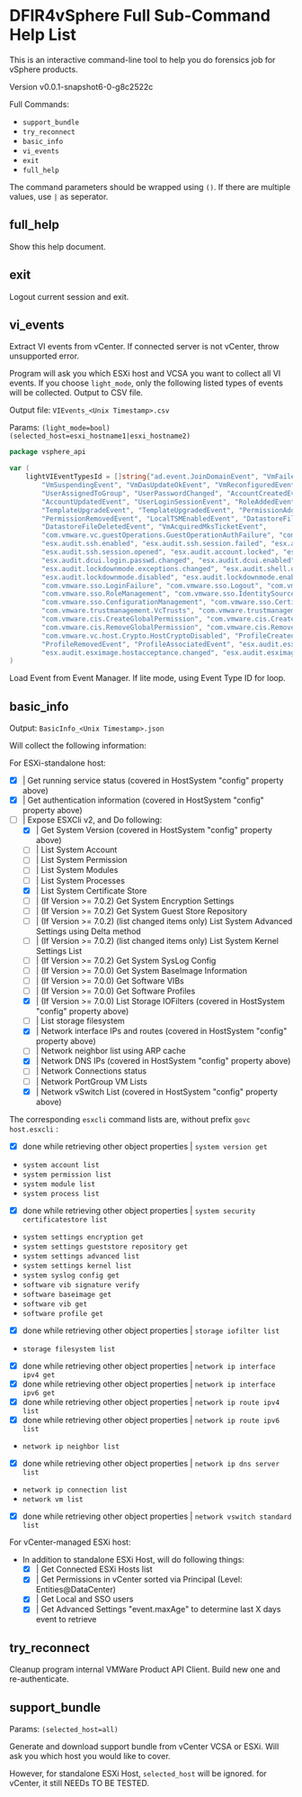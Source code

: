 # DFIR4vSphere Full Sub-Command Help List

This is an interactive command-line tool to help you do forensics job for vSphere products.

Version v0.0.1-snapshot6-0-g8c2522c

Full Commands:
- `support_bundle`
- `try_reconnect`
- `basic_info`
- `vi_events`
- `exit`
- `full_help`

The command parameters should be wrapped using `()`. If there are multiple values, use `|` as seperator.

## full_help

Show this help document.

## exit

Logout current session and exit.

## vi_events

Extract VI events from vCenter. If connected server is not vCenter, throw unsupported error.

Program will ask you which ESXi host and VCSA you want to collect all VI events. If you choose `light_mode`, only the
following listed types of events will be collected. Output to CSV file.

Output file: `VIEvents_<Unix Timestamp>.csv`

Params: `(light_mode=bool) (selected_host=esxi_hostname1|esxi_hostname2)`

```go
package vsphere_api

var (
	lightVIEventTypesId = []string{"ad.event.JoinDomainEvent", "VmFailedToSuspendEvent", "VmSuspendedEvent",
		"VmSuspendingEvent", "VmDasUpdateOkEvent", "VmReconfiguredEvent", "UserUnassignedFromGroup",
		"UserAssignedToGroup", "UserPasswordChanged", "AccountCreatedEvent", "AccountRemovedEvent",
		"AccountUpdatedEvent", "UserLoginSessionEvent", "RoleAddedEvent", "RoleRemovedEvent", "RoleUpdatedEvent",
		"TemplateUpgradeEvent", "TemplateUpgradedEvent", "PermissionAddedEvent", "PermissionUpdatedEvent",
		"PermissionRemovedEvent", "LocalTSMEnabledEvent", "DatastoreFileDownloadEvent", "DatastoreFileUploadEvent",
		"DatastoreFileDeletedEvent", "VmAcquiredMksTicketEvent",
		"com.vmware.vc.guestOperations.GuestOperationAuthFailure", "com.vmware.vc.guestOperations.GuestOperation",
		"esx.audit.ssh.enabled", "esx.audit.ssh.session.failed", "esx.audit.ssh.session.closed",
		"esx.audit.ssh.session.opened", "esx.audit.account.locked", "esx.audit.account.loginfailures",
		"esx.audit.dcui.login.passwd.changed", "esx.audit.dcui.enabled", "esx.audit.dcui.disabled",
		"esx.audit.lockdownmode.exceptions.changed", "esx.audit.shell.disabled", "esx.audit.shell.enabled",
		"esx.audit.lockdownmode.disabled", "esx.audit.lockdownmode.enabled", "com.vmware.sso.LoginSuccess",
		"com.vmware.sso.LoginFailure", "com.vmware.sso.Logout", "com.vmware.sso.PrincipalManagement",
		"com.vmware.sso.RoleManagement", "com.vmware.sso.IdentitySourceManagement", "com.vmware.sso.DomainManagement",
		"com.vmware.sso.ConfigurationManagement", "com.vmware.sso.CertificateManager",
		"com.vmware.trustmanagement.VcTrusts", "com.vmware.trustmanagement.VcIdentityProviders",
		"com.vmware.cis.CreateGlobalPermission", "com.vmware.cis.CreatePermission",
		"com.vmware.cis.RemoveGlobalPermission", "com.vmware.cis.RemovePermission", "com.vmware.vc.host.Crypto.Enabled",
		"com.vmware.vc.host.Crypto.HostCryptoDisabled", "ProfileCreatedEvent", "ProfileChangedEvent",
		"ProfileRemovedEvent", "ProfileAssociatedEvent", "esx.audit.esximage.vib.install.successful",
		"esx.audit.esximage.hostacceptance.changed", "esx.audit.esximage.vib.remove.successful"}
)
```

Load Event from Event Manager. If lite mode, using Event Type ID for loop.

## basic_info

Output: `BasicInfo_<Unix Timestamp>.json`

Will collect the following information:

For ESXi-standalone host:
- [x] | Get running service status (covered in HostSystem "config" property above)
- [x] | Get authentication information (covered in HostSystem "config" property above)
- [ ] | Expose ESXCli v2, and Do following:
    - [x] | Get System Version (covered in HostSystem "config" property above)
    - [ ] | List System Account
    - [ ] | List System Permission
    - [ ] | List System Modules
    - [ ] | List System Processes
    - [x] | List System Certificate Store
    - [ ] | (If Version >= 7.0.2) Get System Encryption Settings
    - [ ] | (If Version >= 7.0.2) Get System Guest Store Repository
    - [ ] | (If Version >= 7.0.2) (list changed items only) List System Advanced Settings using Delta method
    - [ ] | (If Version >= 7.0.2) (list changed items only) List System Kernel Settings List
    - [ ] | (If Version >= 7.0.2) Get System SysLog Config
    - [ ] | (If Version >= 7.0.0) Get System BaseImage Information
    - [ ] | (If Version >= 7.0.0) Get Software VIBs
    - [ ] | (If Version >= 7.0.0) Get Software Profiles
    - [x] | (If Version >= 7.0.0) List Storage IOFilters (covered in HostSystem "config" property above)
    - [ ] | List storage filesystem
    - [x] | Network interface IPs and routes (covered in HostSystem "config" property above)
    - [ ] | Network neighbor list using ARP cache
    - [x] | Network DNS IPs (covered in HostSystem "config" property above)
    - [ ] | Network Connections status
    - [ ] | Network PortGroup VM Lists
    - [x] | Network vSwitch List (covered in HostSystem "config" property above)

The corresponding `esxcli` command lists are, without prefix `govc host.esxcli` :
- [x] done while retrieving other object properties | `system version get`
- `system account list`
- `system permission list`
- `system module list`
- `system process list`
- [x] done while retrieving other object properties | `system security certificatestore list`
- `system settings encryption get`
- `system settings gueststore repository get`
- `system settings advanced list`
- `system settings kernel list`
- `system syslog config get`
- `software vib signature verify`
- `software baseimage get`
- `software vib get`
- `software profile get`
- [x] done while retrieving other object properties | `storage iofilter list`
- `storage filesystem list`
- [x] done while retrieving other object properties | `network ip interface ipv4 get`
- [x] done while retrieving other object properties | `network ip interface ipv6 get`
- [x] done while retrieving other object properties | `network ip route ipv4 list`
- [x] done while retrieving other object properties | `network ip route ipv6 list`
- `network ip neighbor list`
- [x] done while retrieving other object properties | `network ip dns server list`
- `network ip connection list`
- `network vm list`
- [x] done while retrieving other object properties | `network vswitch standard list`

For vCenter-managed ESXi host:
- In addition to standalone ESXi Host, will do following things:
    - [x] | Get Connected ESXi Hosts list
    - [x] | Get Permissions in vCenter sorted via Principal (Level: Entities@DataCenter)
    - [x] | Get Local and SSO users
    - [x] | Get Advanced Settings "event.maxAge" to determine last X days event to retrieve

## try_reconnect

Cleanup program internal VMWare Product API Client. Build new one and re-authenticate.

## support_bundle

Params: `(selected_host=all)`

Generate and download support bundle from vCenter VCSA or ESXi. Will ask you which host you would like to cover.

However, for standalone ESXi Host, `selected_host` will be ignored. for vCenter, it still NEEDs TO BE TESTED.